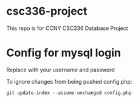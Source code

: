 # csc336-project
This repo is for CCNY CSC336 Database Project

# Config for mysql login
Replace with your username and password

To ignore changes from being pushed config.php:

`git update-index --assume-unchanged config.php`
